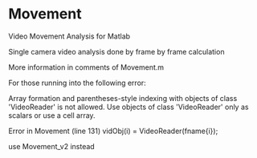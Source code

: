 # Movement
Video Movement Analysis for Matlab

Single camera video analysis done by frame by frame calculation

More information in comments of Movement.m



For those running into the following error:

Array formation and parentheses-style indexing with objects of class 'VideoReader' is not allowed.  Use objects of class 'VideoReader' only as scalars or use a cell array.

Error in Movement (line 131)
        vidObj(i) = VideoReader(fname{i});

use Movement_v2 instead